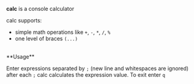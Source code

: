 **calc** is a console calculator

calc supports:
- simple math operations like `+`, `-`, `*`, `/`, `%`
- one level of braces `(...)`

<br>
**Usage**

Enter expressions separated by `;` (new line and whitespaces are ignored)
after each `;` calc calculates the expression value.
To exit enter `q`
